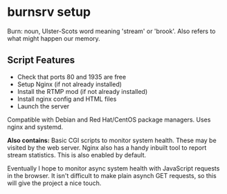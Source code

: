 # burnsrv setup

Burn: noun, Ulster-Scots word meaning 'stream' or 'brook'. Also refers to what
might happen our memory.

## Script Features

* Check that ports 80 and 1935 are free
* Setup Nginx (if not already installed)
* Install the RTMP mod (if not already installed)
* Install nginx config and HTML files
* Launch the server

Compatible with Debian and Red Hat/CentOS package managers. Uses nginx and systemd.

**Also contains:** Basic CGI scripts to monitor system health. These may be visited by the web server.
Nginx also has a handy inbuilt tool to report stream statistics. This is also enabled by default.

Eventually I hope to monitor async system health with JavaScript requests in the browser. It isn't difficult
to make plain asynch GET requests, so this will give the project a nice touch.
